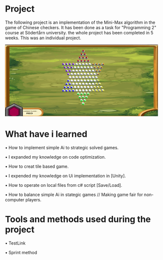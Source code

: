 # Project

The following project is an implementation of the Mini-Max algorithm in the game of Chinese checkers. It has been done as a task for "Programming 2" course at Södertårn university. the whole project has been completed in 5 weeks. This was an individual project.



![](ChecersGif.gif)





# What have i learned

•  How to implement simple Ai to strategic solved games.

•  I expanded my knowledge on code optimization.

•  How to creat tile based game.

• I expended my knowledge on Ui implementation in [Unity].

• How to operate on local files from c# script [Save/Load].

• How to balance simple Ai in stategic games // Making game fair for non-computer players.


# Tools and methods used during the project 

• TestLink 

• Sprint method 
